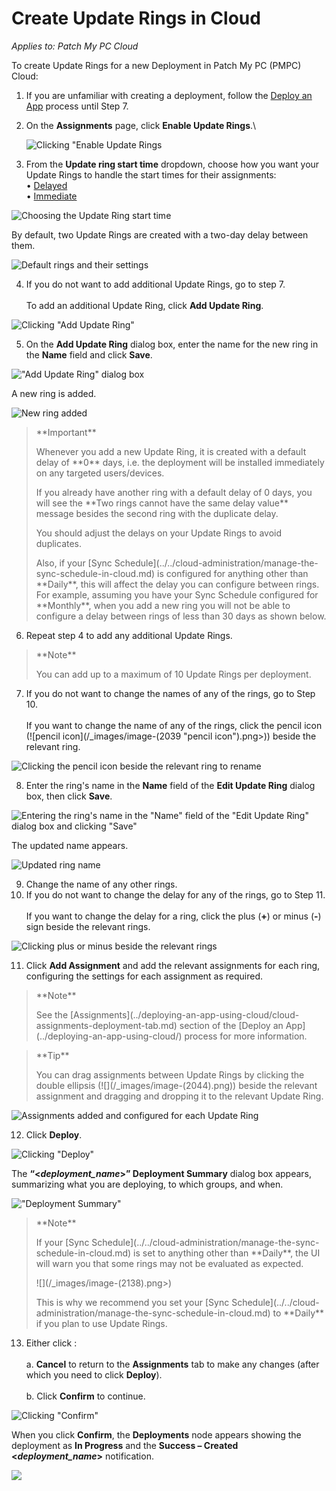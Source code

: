# Create Update Rings in Cloud

_Applies to: Patch My PC Cloud_

To create Update Rings for a new Deployment in Patch My PC (PMPC) Cloud:

1. If you are unfamiliar with creating a deployment, follow the [Deploy an App](../deploying-an-app-using-cloud/) process until Step 7.
2.  On the **Assignments** page, click **Enable Update Rings**.\\

    ![Clicking "Enable Update Rings](../../../_images/image-\(2110\).png)
3. From the **Update ring start time** dropdown, choose how you want your Update Rings to handle the start times for their assignments:\
   • [Delayed](how-cloud-update-rings-are-created.md#delayed)\
   • [Immediate](how-cloud-update-rings-are-created.md#immediate)

![Choosing the Update Ring start time](../../../_images/image-\(2582\).png)

By default, two Update Rings are created with a two-day delay between them.

![Default rings and their settings](../../../_images/image-\(2583\).png)

4. If you do not want to add additional Update Rings, go to step 7.\
   \
   To add an additional Update Ring, click **Add Update Ring**.

![Clicking "Add Update Ring"](../../../_images/image-\(2584\).png)

5. On the **Add Update Ring** dialog box, enter the name for the new ring in the **Name** field and click **Save**.

!["Add Update Ring" dialog box](../../../_images/image-\(2187\).png)

A new ring is added.

![New ring added](../../../_images/image-\(2585\).png)

> \*\*Important\*\*
>
> Whenever you add a new Update Ring, it is created with a default delay of \*\*0\*\* days, i.e. the deployment will be installed immediately on any targeted users/devices.
>
> If you already have another ring with a default delay of 0 days, you will see the \*\*Two rings cannot have the same delay value\*\* message besides the second ring with the duplicate delay.
>
> You should adjust the delays on your Update Rings to avoid duplicates.
>
> Also, if your \[Sync Schedule]\(../../cloud-administration/manage-the-sync-schedule-in-cloud.md) is configured for anything other than \*\*Daily\*\*, this will affect the delay you can configure between rings. For example, assuming you have your Sync Schedule configured for \*\*Monthly\*\*, when you add a new ring you will not be able to configure a delay between rings of less than 30 days as shown below.

6. Repeat step 4 to add any additional Update Rings.

> \*\*Note\*\*
>
> You can add up to a maximum of 10 Update Rings per deployment.

7. If you do not want to change the names of any of the rings, go to Step 10.\
   \
   If you want to change the name of any of the rings, click the pencil icon (!\[pencil icon]\(/\_images/image-(2039 "pencil icon").png>)) beside the relevant ring.

![Clicking the pencil icon beside the relevant ring to rename](../../../_images/image-\(2591\).png)

8. Enter the ring's name in the **Name** field of the **Edit Update Ring** dialog box, then click **Save**.

![Entering the ring's name in the "Name" field of the "Edit Update Ring" dialog box and clicking "Save"](../../../_images/image-\(2041\).png)

The updated name appears.

![Updated ring name](../../../_images/image-\(2592\).png)

9. Change the name of any other rings.
10. If you do not want to change the delay for any of the rings, go to Step 11.\
    \
    If you want to change the delay for a ring, click the plus (**+**) or minus (**-**) sign beside the relevant rings.

![Clicking plus or minus beside the relevant rings](../../../_images/image-\(2593\).png)

11. Click **Add Assignment** and add the relevant assignments for each ring, configuring the settings for each assignment as required.

> \*\*Note\*\*
>
> See the \[Assignments]\(../deploying-an-app-using-cloud/cloud-assignments-deployment-tab.md) section of the \[Deploy an App]\(../deploying-an-app-using-cloud/) process for more information.

> \*\*Tip\*\*
>
> You can drag assignments between Update Rings by clicking the double ellipsis (!\[]\(/\_images/image-(2044).png)) beside the relevant assignment and dragging and dropping it to the relevant Update Ring.

![Assignments added and configured for each Update Ring](../../../_images/image-\(2594\).png)

12. Click **Deploy**.

![Clicking "Deploy"](../../../_images/image-\(2595\).png)

The **“<**_**deployment\_name**_**>” Deployment Summary** dialog box appears, summarizing what you are deploying, to which groups, and when.

!["Deployment Summary"](../../../_images/image-\(2135\).png)

> \*\*Note\*\*
>
> If your \[Sync Schedule]\(../../cloud-administration/manage-the-sync-schedule-in-cloud.md) is set to anything other than \*\*Daily\*\*, the UI will warn you that some rings may not be evaluated as expected.
>
> !\[]\(/\_images/image-(2138).png>)
>
> This is why we recommend you set your \[Sync Schedule]\(../../cloud-administration/manage-the-sync-schedule-in-cloud.md) to \*\*Daily\*\* if you plan to use Update Rings.

13. Either click :\
    \
    a. **Cancel** to return to the **Assignments** tab to make any changes (after which you need to click **Deploy**).\
    \
    b. Click **Confirm** to continue.

![Clicking "Confirm"](../../../_images/image-\(2140\).png)

When you click **Confirm**, the **Deployments** node appears showing the deployment as **In Progress** and the **Success – Created <**_**deployment\_name**_**>** notification.

![](../../../_images/image-\(2142\).png)
